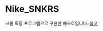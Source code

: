 # Nike_SNKRS

크롬 확장 프로그램으로 구현한 매크로입니다. <a href="https://www.notion.so/2e1505441c224a6484889894599f13d2">참고</a>

